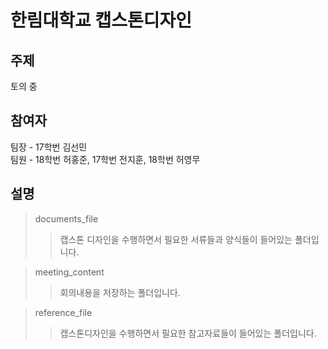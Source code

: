 # 한림대학교 캡스톤디자인 
## 주제
토의 중
## 참여자
팀장 - 17학번 김선민   
팀원 - 18학번 허홍준, 17학번 전지훈, 18학번 허영무
## 설명
> documents_file
>> 캡스톤 디자인을 수행하면서 필요한 서류들과 양식들이 들어있는 폴더입니다.    

> meeting_content
>> 회의내용을 저장하는 폴더입니다.   

> reference_file
>> 캡스톤디자인을 수행하면서 필요한 참고자료들이 들어있는 폴더입니다.


